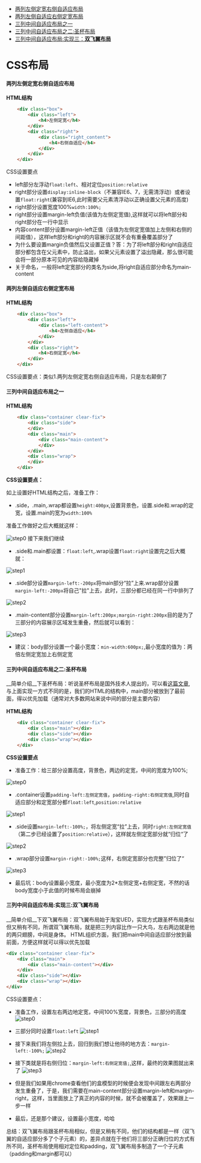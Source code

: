 
- [两列左侧定宽右侧自适应布局](#两列左侧定宽右侧自适应布局)
- [两列左侧自适应右侧定宽布局](#两列左侧自适应右侧定宽布局)
- [三列中间自适应布局之一](#三列中间自适应布局之一)
- [三列中间自适应布局之二:圣杯布局](#三列中间自适应布局之二:圣杯布局)
- [三列中间自适应布局:实现三：__双飞翼布局__](#三列中间自适应布局:实现三:__双飞翼布局__)


# CSS布局
#### 两列左侧定宽右侧自适应布局
__HTML结构__
```html
	<div class="box">
		<div class="left">
			<h4>左侧定宽</h4>
		</div>
		<div class="right">
			<div class="right_content">
				<h4>右侧自适应</h4>
			</div>
		</div>
	</div>
```
CSS设置要点
- left部分左浮动`float:left`、相对定位`position:relative`
- right部分设置`display:inline-block`（不兼容IE6、7，无需清浮动）或者设置`float:right`(兼容到IE6,此时需要父元素清浮动以正确设置父元素的高度)
- right部分设置宽度100%`width:100%;`
- right部分设置margin-left负值(该值为左侧定宽值),这样就可以将left部分和right部分在一行中显示
- 内容content部分设置margin-left正值（该值为左侧定宽值加上左侧和右侧的间距值），这样left部分和right的内容展示区就不会有重叠覆盖部分了
- 为什么要设置margin负值然后又设置正值？答：为了将left部分和right自适应部分都包含在父元素中，防止溢出，如果父元素设置了溢出隐藏，那么很可能会将一部分原本可见的内容给隐藏掉
- 关于命名，一般将left定宽部分的类名为side,将right自适应部分命名为main-content

#### 两列左侧自适应右侧定宽布局

__HTML结构__
```HTML
	<div class="box">
		<div class="left">
			<div class="left-content">
				<h4>左侧自适应</h4>
			</div>
		</div>
		<div class="right">
			<h4>右侧定宽</h4>
		</div>
	</div>
```
CSS设置要点：类似1.两列左侧定宽右侧自适应布局，只是左右颠倒了

#### 三列中间自适应布局之一

__HTML结构__
```html
	<div class="container clear-fix">
		<div class="side">
		</div>
		<div class="main">
			<div class="main-content">
			</div>
		</div>
		<div class="wrap">
		</div>
	</div>
```
__CSS设置要点：__

如上设置好HTML结构之后，准备工作：

- .side，.main,.wrap都设置`height:400px`,设置背景色，设置.side和.wrap的定宽，设置.main的宽为`width:100%`

准备工作做好之后大概就这样：

![step0](./image/2018-08-13_230048.png)
接下来我们继续

- .side和.main都设置：`float:left`,.wrap设置`float:right`设置完之后大概就：

![step1](./image/2018-08-13_230422.png)

- .side部分设置`margin-left:-200px`将main部分“拉”上来.wrap部分设置`margin-left:-200px`将自己"拉"上去，此时，三部分都已经在同一行中排列了

![step2](./image/2018-08-14_000541.png)

- .main-content部分设置`margin-left:200px;margin-right:200px`目的是为了三部分的内容展示区域发生重叠，然后就可以看到：

![step3](./image/2018-08-14_000553.png)

- 建议：body部分设置一个最小宽度：`min-width:600px;`,最小宽度的值为：两倍左侧定宽加上右侧定宽

#### 三列中间自适应布局之二:圣杯布局

__简单介绍__下圣杯布局：听说圣杯布局是国外技术人提出的，可以看[这篇文章](https://alistapart.com/article/holygrail),与上面实现一方式不同的是，我们的HTML的结构中，main部分被放到了最前面，得以优先加载（通常对大多数网站来说中间的部分是主要内容）

__HTML结构__
```html
	<div class="container clear-fix">
		<div class="main"></div>
		<div class="side"></div>
		<div class="wrap"></div>
	</div>
```

__CSS设置要点__

- 准备工作：给三部分设置高度，背景色，两边的定宽，中间的宽度为100%;

![step0](./image/2018-08-13_233533.png)

- .container设置`padding-left:左侧定宽值`，`padding-right:右侧定宽值`,同时自适应部分和定宽部分都`float:left`,`position:relative`

![step1](./image/2018-08-13_233944.png)

- .side设置`margin-left:-100%;`，将左侧定宽“拉”上去，同时`right:左侧定宽值`（第二步已经设置了`position:relative`），这样就左侧定宽部分就“归位“了

![step2](./image/2018-08-13_234620.png)

- .wrap部分设置`margin-right:-100%;`这样，右侧定宽部分也完整”归位了“

![step3](./image/2018-08-13_234630.png)

- 最后坑：body设置最小宽度，最小宽度为2*左侧定宽+右侧定宽，不然的话body宽度小于此值的时候布局会崩掉

#### 三列中间自适应布局:实现三:__双飞翼布局__

__简单介绍__下双飞翼布局：双飞翼布局始于淘宝UED，实现方式跟圣杯布局类似但又稍有不同，所谓双飞翼布局，就是把三列内容比作一只大鸟，左右两边就是他的两只翅膀，中间是身体。
HTML组织方面，我们把main中间自适应部分放到最前面，方便这样就可以得以优先加载
```html
<div class="container clear-fix">
	<div class="main">
		<div class="main-content"></div>
	</div>
	<div class="side"></div>
	<div class="wrap"></div>
</div>
```
CSS设置要点：

- 准备工作，设置左右两边地定宽，中间100%宽度，背景色，三部分的高度
![step0](./image/2018-08-14_222111.png)

- 三部分同时设置`float:left`
![step1](./image/2018-08-14_222511.png)

- 接下来我们将左侧拉上去，回归到我们想让他待的地方去：`margin-left:-100%;`
![step2](./image/2018-08-14_222859.png)

- 接下类就是将右侧归位：`margin-left:右侧定宽值;`,这样，最终的效果图就出来了
![step3](./image/2018-08-14_223135.png)

- 但是我们如果用chrome查看他们的盒模型的时候便会发现中间跟左右两部分发生重叠了，于是，我们需要在main-content部分设置margin-left和margin-right，这样，当里面放上了真正的内容的时候，就不会被覆盖了，效果跟上一步一样
- 最后，还是那个建议，设置最小宽度，哈哈

总结：双飞翼布局跟圣杯布局相似，但是又稍有不同，他们的结构都是一样（双飞翼的自适应部分多了个子元素）的，差异点就在于他们将三部分正确归位的方式有所不同，圣杯布局使用相对定位和padding，双飞翼布局多制造了一个子元素（padding和margin都可以）